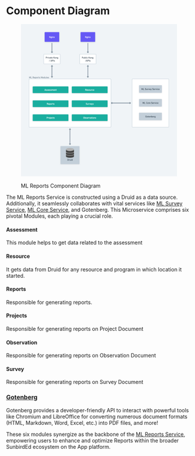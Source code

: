 # Component Diagram



<figure><img src="../../../../../.gitbook/assets/ML Reports Service L0 (1).png" alt=""><figcaption><p>ML Reports Component Diagram</p></figcaption></figure>

The ML Reports Service is constructed using a Druid as a data source. Additionally, it seamlessly collaborates with vital services like [ML Survey Service](../ml-survey-service.md), [ML Core Service](../ml-core-service.md), and Gotenberg. This Microservice comprises six pivotal Modules, each playing a crucial role.

#### Assessment

This module helps to get data related to the assessment

#### Resource

It gets data from Druid for any resource and program in which location it started.

#### Reports

Responsible for generating reports.

#### Projects

Responsible for generating reports on Project Document

#### Observation

Responsible for generating reports on Observation Document

#### Survey

Responsible for generating reports on Survey Document



### [Gotenberg](https://gotenberg.dev/)

Gotenberg provides a developer-friendly API to interact with powerful tools like Chromium and LibreOffice for converting numerous document formats (HTML, Markdown, Word, Excel, etc.) into PDF files, and more!

These six modules synergize as the backbone of the [ML Reports Service](../ml-report-service.md), empowering users to enhance and optimize Reports within the broader SunbirdEd ecosystem on the App platform.
